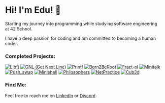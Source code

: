 # Hi! I'm Edu! 👋

Starting my journey into programming while studying software engineering at 42 School.

I have a deep passion for coding and am committed to becoming a human coder.

### Completed Projects:

[![Libft](https://github.com/Eduu19/42-project-badges/blob/main/badges/libftm.png?raw=true)](https://github.com/Eduu19/libft)
[![GNL (Get Next Line)](https://github.com/Eduu19/42-project-badges/raw/main/badges/get_next_linem.png)](https://github.com/Eduu19/get_next_line)
[![Printf](https://github.com/Eduu19/42-project-badges/raw/main/badges/ft_printfe.png)](https://github.com/Eduu19/ft_printf)
[![Born2BeRoot](https://github.com/byaliego/42-project-badges/raw/main/badges/born2berootm.png)](https://github.com/Eduu19/Guia-Rocky---Born2BeRoot-42)
[![Fract-ol](https://github.com/Eduu19/42-project-badges/raw/main/badges/fract-olm.png)](https://github.com/Eduu19/Fractal)
[![Minitalk](https://github.com/Eduu19/42-project-badges/raw/main/badges/minitalkm.png)](https://github.com/Eduu19/Minitalk)
[![Push_swap](https://github.com/Edu2metros/42-project-badges/raw/main/badges/push_swape.png)](https://github.com/Edu2metros/push_swap)
[![Minishell](https://github.com/Edu2metros/42-project-badges/raw/main/badges/minishellm.png)](https://github.com/Edu2metros/Minihell)
[![Philosophers](https://github.com/Edu2metros/42-project-badges/raw/main/badges/philosophersm.png)](https://github.com/Edu2metros/Philosophers)
[![NetPractice](https://github.com/Edu2metros/42-project-badges/raw/main/badges/netpracticem.png)](https://github.com/Edu2metros/NetPractice)
[![Cub3d](https://github.com/Edu2metros/42-project-badges/raw/main/badges/cub3dm.png)](https://github.com/Edu2metros/Cub3d)
### Find Me:

Feel free to reach me on [LinkedIn](https://www.linkedin.com/in/edu2metros/) or [Discord](https://discord.com/users/edu2metros).
